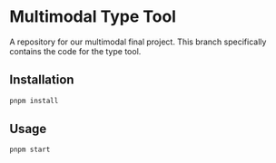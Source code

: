 # Multimodal Type Tool

A repository for our multimodal final project. This branch specifically contains the code for the type tool.

## Installation

```bash
pnpm install
```

## Usage

```bash
pnpm start
```
